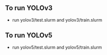## To run YOLOv3

-  run yolov3/test.slurm and yolov3/train.slurm

## To run YOLOv5

- run yolov5/test.slurm and yolov5/train.slurm